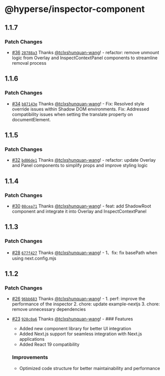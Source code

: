 # @hyperse/inspector-component

## 1.1.7

### Patch Changes

- [#36](https://github.com/hyperse-io/code-inspector/pull/36) [`28788a3`](https://github.com/hyperse-io/code-inspector/commit/28788a3403355e7d726e4aa451cf40c0c11c97ff) Thanks [@tclxshunquan-wang](https://github.com/tclxshunquan-wang)! - refactor: remove unmount logic from Overlay and InspectContextPanel components to streamline removal process

## 1.1.6

### Patch Changes

- [#34](https://github.com/hyperse-io/code-inspector/pull/34) [`b87143e`](https://github.com/hyperse-io/code-inspector/commit/b87143e6435a63fa7f9a294cbfdb9f503d069bc4) Thanks [@tclxshunquan-wang](https://github.com/tclxshunquan-wang)! - Fix: Resolved style override issues within Shadow DOM environments.
  Fix: Addressed compatibility issues when setting the translate property on documentElement.

## 1.1.5

### Patch Changes

- [#32](https://github.com/hyperse-io/code-inspector/pull/32) [`bd06de1`](https://github.com/hyperse-io/code-inspector/commit/bd06de1871003623e887d5493c2805972a0e30ea) Thanks [@tclxshunquan-wang](https://github.com/tclxshunquan-wang)! - refactor: update Overlay and Panel components to simplify props and improve styling logic

## 1.1.4

### Patch Changes

- [#30](https://github.com/hyperse-io/code-inspector/pull/30) [`08cea71`](https://github.com/hyperse-io/code-inspector/commit/08cea7138e45708ba2c41499542749003b336fa7) Thanks [@tclxshunquan-wang](https://github.com/tclxshunquan-wang)! - feat: add ShadowRoot component and integrate it into Overlay and InspectContextPanel

## 1.1.3

### Patch Changes

- [#28](https://github.com/hyperse-io/code-inspector/pull/28) [`677f427`](https://github.com/hyperse-io/code-inspector/commit/677f427e99cd7eff979e6384289e43b4a989a916) Thanks [@tclxshunquan-wang](https://github.com/tclxshunquan-wang)! - 1、fix: fix basePath when using next.config.mjs

## 1.1.2

### Patch Changes

- [#26](https://github.com/hyperse-io/code-inspector/pull/26) [`96bb683`](https://github.com/hyperse-io/code-inspector/commit/96bb683c0566fcda4ccfa6a6efe0e1bb6dd040b1) Thanks [@tclxshunquan-wang](https://github.com/tclxshunquan-wang)! - 1. perf: improve the performance of the inspector 2. chore: update example-nextjs 3. chore: remove unnecessary dependencies

- [#23](https://github.com/hyperse-io/code-inspector/pull/23) [`928c0a6`](https://github.com/hyperse-io/code-inspector/commit/928c0a6a997729c3fd1de0a8411fc4244eff5ccc) Thanks [@tclxshunquan-wang](https://github.com/tclxshunquan-wang)! - ### Features

  - Added new component library for better UI integration
  - Added Next.js support for seamless integration with Next.js applications
  - Added React 19 compatibility

  ### Improvements

  - Optimized code structure for better maintainability and performance
